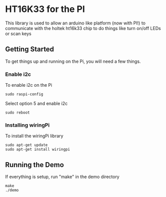 # HT16K33 for the PI

This library is used to allow an arduino like platform (now with PI!) to communicate with the holtek ht16k33 chip
to do things like turn on/off LEDs or scan keys

## Getting Started

To get things up and running on the Pi, you will need a few things.

### Enable i2c

To enable i2c on the Pi
```
sudo raspi-config
```
Select option 5 and enable i2c
```
sudo reboot
```

### Installing wiringPi

To install the wiringPi library
```
sudo apt-get update
sudo apt-get install wiringpi
```

## Running the Demo

If everything is setup, run "make" in the demo directory

```
make
./demo
```

